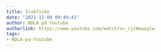 ```yaml
---
title: Slukfiske
date: "2021-12-09 09:49:41"
author: NDLA på Youtube
authorlink: https://www.youtube.com/watch?v=_cjcWawaqlw
tags:
- NDLA-pa-Youtube
---
```

